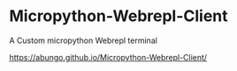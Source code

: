 # Micropython-Webrepl-Client
A Custom micropython Webrepl terminal

https://abungo.github.io/Micropython-Webrepl-Client/
